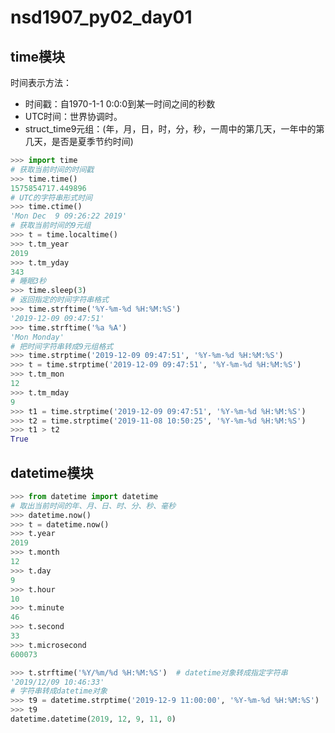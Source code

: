 # nsd1907_py02_day01

## time模块

时间表示方法：

- 时间戳：自1970-1-1 0:0:0到某一时间之间的秒数
- UTC时间：世界协调时。
- struct_time9元组：(年，月，日，时，分，秒，一周中的第几天，一年中的第几天，是否是夏季节约时间)

```python
>>> import time
# 获取当前时间的时间戳
>>> time.time()
1575854717.449896
# UTC的字符串形式时间
>>> time.ctime()
'Mon Dec  9 09:26:22 2019'
# 获取当前时间的9元组
>>> t = time.localtime()
>>> t.tm_year
2019
>>> t.tm_yday
343
# 睡眠3秒
>>> time.sleep(3)
# 返回指定的时间字符串格式
>>> time.strftime('%Y-%m-%d %H:%M:%S')
'2019-12-09 09:47:51'
>>> time.strftime('%a %A')
'Mon Monday'
# 把时间字符串转成9元组格式
>>> time.strptime('2019-12-09 09:47:51', '%Y-%m-%d %H:%M:%S')
>>> t = time.strptime('2019-12-09 09:47:51', '%Y-%m-%d %H:%M:%S')
>>> t.tm_mon
12
>>> t.tm_mday
9
>>> t1 = time.strptime('2019-12-09 09:47:51', '%Y-%m-%d %H:%M:%S') 
>>> t2 = time.strptime('2019-11-08 10:50:25', '%Y-%m-%d %H:%M:%S') 
>>> t1 > t2
True
```

## datetime模块

```python
>>> from datetime import datetime
# 取出当前时间的年、月、日、时、分、秒、毫秒
>>> datetime.now()
>>> t = datetime.now()
>>> t.year
2019
>>> t.month
12
>>> t.day
9
>>> t.hour
10
>>> t.minute
46
>>> t.second
33
>>> t.microsecond
600073

>>> t.strftime('%Y/%m/%d %H:%M:%S')  # datetime对象转成指定字符串
'2019/12/09 10:46:33'
# 字符串转成datetime对象
>>> t9 = datetime.strptime('2019-12-9 11:00:00', '%Y-%m-%d %H:%M:%S')
>>> t9
datetime.datetime(2019, 12, 9, 11, 0)

```














